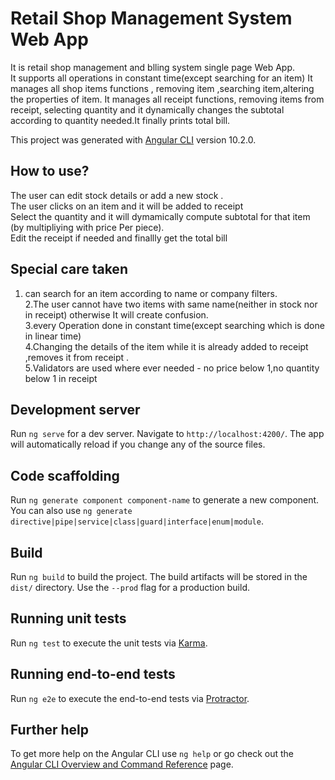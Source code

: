 # Retail Shop Management System Web App


It is retail shop management and blling system single page Web App.<br>
It supports all operations in constant time(except searching for an item)
It manages all shop items functions , removing item ,searching item,altering the properties of item.
It manages all receipt functions, removing items from receipt,  selecting quantity and it dynamically changes the subtotal according to quantity needed.It finally prints total bill.<br>

This project was generated with [Angular CLI](https://github.com/angular/angular-cli) version 10.2.0.

## How to use?
 The user can edit stock details or add a new stock .<br>
 The user clicks on an item and it will be added to receipt<br>
 Select the quantity and it will dymamically compute subtotal for that item (by multipliying with price Per piece).<br>
 Edit the receipt if needed  and finallly get the total bill
 
 
 ## Special care taken
 1. can search for an item according to name or company filters.<br>
 2.The user cannot have two items with same name(neither in stock nor in receipt) otherwise It will create confusion.<br>
 3.every Operation done in constant time(except searching which is done in linear time)<br>
 4.Changing the details of the item while it is already added to receipt ,removes it from receipt .<br>
 5.Validators are used where ever needed - no price below 1,no quantity below 1 in receipt<br>
 
## Development server

Run `ng serve` for a dev server. Navigate to `http://localhost:4200/`. The app will automatically reload if you change any of the source files.

## Code scaffolding

Run `ng generate component component-name` to generate a new component. You can also use `ng generate directive|pipe|service|class|guard|interface|enum|module`.

## Build

Run `ng build` to build the project. The build artifacts will be stored in the `dist/` directory. Use the `--prod` flag for a production build.

## Running unit tests

Run `ng test` to execute the unit tests via [Karma](https://karma-runner.github.io).

## Running end-to-end tests

Run `ng e2e` to execute the end-to-end tests via [Protractor](http://www.protractortest.org/).

## Further help

To get more help on the Angular CLI use `ng help` or go check out the [Angular CLI Overview and Command Reference](https://angular.io/cli) page.
